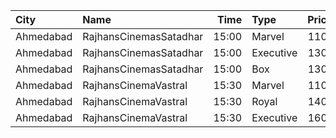 | City      | Name                   |  Time | Type      | Price | Capacity | Booked |
| :-------- | :--------------------- | ----: | :-------- | ----: | -------: | -----: |
| Ahmedabad | RajhansCinemasSatadhar | 15:00 | Marvel    |  110₹ |       26 |      0 |
| Ahmedabad | RajhansCinemasSatadhar | 15:00 | Executive |  130₹ |       71 |      6 |
| Ahmedabad | RajhansCinemasSatadhar | 15:00 | Box       |  130₹ |        5 |      5 |
| Ahmedabad | RajhansCinemaVastral   | 15:30 | Marvel    |  110₹ |       26 |      0 |
| Ahmedabad | RajhansCinemaVastral   | 15:30 | Royal     |  140₹ |       52 |      0 |
| Ahmedabad | RajhansCinemaVastral   | 15:30 | Executive |  160₹ |      140 |      0 |